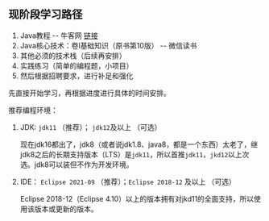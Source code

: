 ## 现阶段学习路径

1. Java教程 -- 牛客网 <a href="https://www.nowcoder.com/tutorial/10001">链接</a>
2. Java核心技术：卷I基础知识（原书第10版） -- 微信读书
3. 其他必须的技术栈（后续再安排）
4. 实践练习（简单的编程题，小项目）
5. 然后根据招聘要求，进行补足和强化

先直接开始学习，再根据进度进行具体的时间安排。

推荐编程环境：

1. JDK: `jdk11` （推荐）； `jdk12`及以上 （可选）

   现在jdk16都出了，jdk8（或者说jdk1.8、java8，都是一个东西）太老了，继jdk8之后的长期支持版本（LTS）是`jdk11`，所以首推`jdk11`，`jkd12`以上次选。jdk8可以装但不作为开发环境。

2. IDE： `Eclipse 2021-09`  （推荐）；`Eclipse 2018-12` 及以上 （可选）

   Eclipse 2018-12（Eclipse 4.10）以上的版本拥有对jkd11的全面支持，所以使用该版本或更新的版本。


